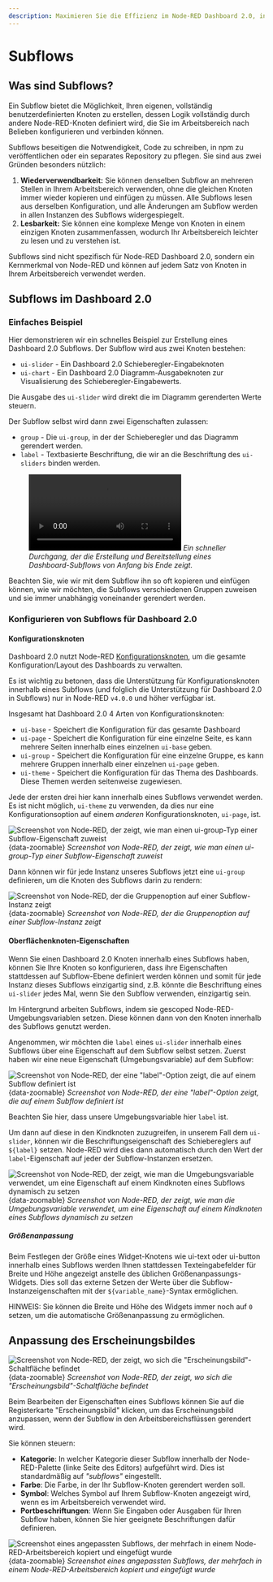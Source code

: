```yaml
---
description: Maximieren Sie die Effizienz im Node-RED Dashboard 2.0, indem Sie Subflows für wiederverwendbare Logik und optimierte Entwicklung nutzen.
---
```


<script setup>
    import ComingSoon from '../../components/ComingSoon.vue';
    import NodeREDVersion from '../../components/NodeRedVersion.vue';
</script>

# Subflows

## Was sind Subflows?

Ein Subflow bietet die Möglichkeit, Ihren eigenen, vollständig benutzerdefinierten Knoten zu erstellen, dessen Logik vollständig durch andere Node-RED-Knoten definiert wird, die Sie im Arbeitsbereich nach Belieben konfigurieren und verbinden können.

Subflows beseitigen die Notwendigkeit, Code zu schreiben, in npm zu veröffentlichen oder ein separates Repository zu pflegen. Sie sind aus zwei Gründen besonders nützlich:

1. **Wiederverwendbarkeit:** Sie können denselben Subflow an mehreren Stellen in Ihrem Arbeitsbereich verwenden, ohne die gleichen Knoten immer wieder kopieren und einfügen zu müssen. Alle Subflows lesen aus derselben Konfiguration, und alle Änderungen am Subflow werden in allen Instanzen des Subflows widergespiegelt.
2. **Lesbarkeit:** Sie können eine komplexe Menge von Knoten in einem einzigen Knoten zusammenfassen, wodurch Ihr Arbeitsbereich leichter zu lesen und zu verstehen ist.

Subflows sind nicht spezifisch für Node-RED Dashboard 2.0, sondern ein Kernmerkmal von Node-RED und können auf jedem Satz von Knoten in Ihrem Arbeitsbereich verwendet werden.

## Subflows im Dashboard 2.0 <NodeREDVersion version="4.0.0" />

### Einfaches Beispiel

Hier demonstrieren wir ein schnelles Beispiel zur Erstellung eines Dashboard 2.0 Subflows. Der Subflow wird aus zwei Knoten bestehen:

- `ui-slider` - Ein Dashboard 2.0 Schieberegler-Eingabeknoten
- `ui-chart` - Ein Dashboard 2.0 Diagramm-Ausgabeknoten zur Visualisierung des Schieberegler-Eingabewerts.

Die Ausgabe des `ui-slider` wird direkt die im Diagramm gerenderten Werte steuern.

Der Subflow selbst wird dann zwei Eigenschaften zulassen:

- `group` - Die `ui-group`, in der der Schieberegler und das Diagramm gerendert werden.
- `label` - Textbasierte Beschriftung, die wir an die Beschriftung des `ui-sliders` binden werden.

<figure>
    <video controls>
        <source src="https://website-data.s3.eu-west-1.amazonaws.com/dashboard-subflows.mp4" type="video/mp4">
        Ihr Browser unterstützt das Video-Tag nicht.
    </video>
    <em>Ein schneller Durchgang, der die Erstellung und Bereitstellung eines Dashboard-Subflows von Anfang bis Ende zeigt.</em>
</figure>

Beachten Sie, wie wir mit dem Subflow ihn so oft kopieren und einfügen können, wie wir möchten, die Subflows verschiedenen Gruppen zuweisen und sie immer unabhängig voneinander gerendert werden.

### Konfigurieren von Subflows für Dashboard 2.0

#### Konfigurationsknoten

Dashboard 2.0 nutzt Node-RED [Konfigurationsknoten](https://nodered.org/docs/creating-nodes/config-nodes), um die gesamte Konfiguration/Layout des Dashboards zu verwalten.

Es ist wichtig zu betonen, dass die Unterstützung für Konfigurationsknoten innerhalb eines Subflows (und folglich die Unterstützung für Dashboard 2.0 in Subflows) nur in Node-RED `v4.0.0` und höher verfügbar ist.

Insgesamt hat Dashboard 2.0 4 Arten von Konfigurationsknoten:

- `ui-base` - Speichert die Konfiguration für das gesamte Dashboard
- `ui-page` - Speichert die Konfiguration für eine einzelne Seite, es kann mehrere Seiten innerhalb eines einzelnen `ui-base` geben.
- `ui-group` - Speichert die Konfiguration für eine einzelne Gruppe, es kann mehrere Gruppen innerhalb einer einzelnen `ui-page` geben.
- `ui-theme` - Speichert die Konfiguration für das Thema des Dashboards. Diese Themen werden seitenweise zugewiesen.

Jede der ersten drei hier kann innerhalb eines Subflows verwendet werden. Es ist nicht möglich, `ui-theme` zu verwenden, da dies nur eine Konfigurationsoption auf einem _anderen_ Konfigurationsknoten, `ui-page`, ist.

![Screenshot von Node-RED, der zeigt, wie man einen ui-group-Typ einer Subflow-Eigenschaft zuweist](../../assets/images/subflow-config-group.png){data-zoomable}
*Screenshot von Node-RED, der zeigt, wie man einen ui-group-Typ einer Subflow-Eigenschaft zuweist*

Dann können wir für jede Instanz unseres Subflows jetzt eine `ui-group` definieren, um die Knoten des Subflows darin zu rendern:

![Screenshot von Node-RED, der die Gruppenoption auf einer Subflow-Instanz zeigt](../../assets/images/subflow-config-group-option.png){data-zoomable}
*Screenshot von Node-RED, der die Gruppenoption auf einer Subflow-Instanz zeigt*

#### Oberflächenknoten-Eigenschaften

Wenn Sie einen Dashboard 2.0 Knoten innerhalb eines Subflows haben, können Sie Ihre Knoten so konfigurieren, dass ihre Eigenschaften stattdessen auf Subflow-Ebene definiert werden können und somit für jede Instanz dieses Subflows einzigartig sind, z.B. könnte die Beschriftung eines `ui-slider` jedes Mal, wenn Sie den Subflow verwenden, einzigartig sein.

Im Hintergrund arbeiten Subflows, indem sie gescoped Node-RED-Umgebungsvariablen setzen. Diese können dann von den Knoten innerhalb des Subflows genutzt werden.

Angenommen, wir möchten die `label` eines `ui-slider` innerhalb eines Subflows über eine Eigenschaft auf dem Subflow selbst setzen. Zuerst haben wir eine neue Eigenschaft (Umgebungsvariable) auf dem Subflow:

![Screenshot von Node-RED, der eine "label"-Option zeigt, die auf einem Subflow definiert ist](../../assets/images/subflow-config-label.png){data-zoomable}
*Screenshot von Node-RED, der eine "label"-Option zeigt, die auf einem Subflow definiert ist*

Beachten Sie hier, dass unsere Umgebungsvariable hier `label` ist.

Um dann auf diese in den Kindknoten zuzugreifen, in unserem Fall dem `ui-slider`, können wir die Beschriftungseigenschaft des Schiebereglers auf `${label}` setzen. Node-RED wird dies dann automatisch durch den Wert der `label`-Eigenschaft auf jeder der Subflow-Instanzen ersetzen.

![Screenshot von Node-RED, der zeigt, wie man die Umgebungsvariable verwendet, um eine Eigenschaft auf einem Kindknoten eines Subflows dynamisch zu setzen](../../assets/images/subflow-config-label-slider.png){data-zoomable}
*Screenshot von Node-RED, der zeigt, wie man die Umgebungsvariable verwendet, um eine Eigenschaft auf einem Kindknoten eines Subflows dynamisch zu setzen*

##### Größenanpassung

Beim Festlegen der Größe eines Widget-Knotens wie ui-text oder ui-button innerhalb eines Subflows werden Ihnen stattdessen Texteingabefelder für Breite und Höhe angezeigt
anstelle des üblichen Größenanpassungs-Widgets. Dies soll das externe Setzen der Werte über die Subflow-Instanzeigenschaften mit der `${variable_name}`-Syntax ermöglichen.

HINWEIS: Sie können die Breite und Höhe des Widgets immer noch auf `0` setzen, um die automatische Größenanpassung zu ermöglichen.

## Anpassung des Erscheinungsbildes

![Screenshot von Node-RED, der zeigt, wo sich die "Erscheinungsbild"-Schaltfläche befindet](../../assets/images/subflow-appearance.png){data-zoomable}
*Screenshot von Node-RED, der zeigt, wo sich die "Erscheinungsbild"-Schaltfläche befindet*

Beim Bearbeiten der Eigenschaften eines Subflows können Sie auf die Registerkarte "Erscheinungsbild" klicken, um das Erscheinungsbild anzupassen, wenn der Subflow in den Arbeitsbereichsflüssen gerendert wird.

Sie können steuern:

- **Kategorie**: In welcher Kategorie dieser Subflow innerhalb der Node-RED-Palette (linke Seite des Editors) aufgeführt wird. Dies ist standardmäßig auf _"subflows"_ eingestellt.
- **Farbe**: Die Farbe, in der Ihr Subflow-Knoten gerendert werden soll.
- **Symbol**: Welches Symbol auf Ihrem Subflow-Knoten angezeigt wird, wenn es im Arbeitsbereich verwendet wird.
- **Portbeschriftungen**: Wenn Sie Eingaben oder Ausgaben für Ihren Subflow haben, können Sie hier geeignete Beschriftungen dafür definieren.

![Screenshot eines angepassten Subflows, der mehrfach in einem Node-RED-Arbeitsbereich kopiert und eingefügt wurde](../../assets/images/subflow-appearance-example.png){data-zoomable}
*Screenshot eines angepassten Subflows, der mehrfach in einem Node-RED-Arbeitsbereich kopiert und eingefügt wurde*